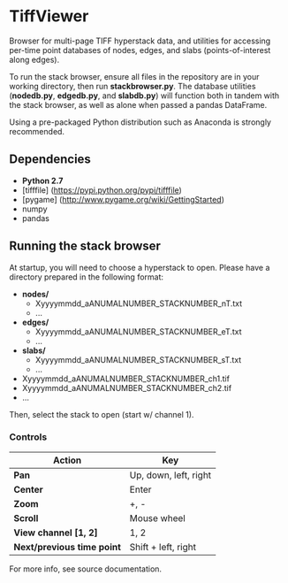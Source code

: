 # TiffViewer

Browser for multi-page TIFF hyperstack data, and utilities for accessing per-time point databases of nodes, edges, and slabs (points-of-interest along edges).

To run the stack browser, ensure all files in the repository are in your working directory, then run __stackbrowser.py__. The database utilities (__nodedb.py__, __edgedb.py__, and __slabdb.py__) will function both in tandem with the stack browser, as well as alone when passed a pandas DataFrame.

Using a pre-packaged Python distribution such as Anaconda is strongly recommended.



## Dependencies

* **__Python 2.7__**
* [tifffile] (https://pypi.python.org/pypi/tifffile)
* [pygame] (http://www.pygame.org/wiki/GettingStarted)
* numpy
* pandas


## Running the stack browser

At startup, you will need to choose a hyperstack to open. Please have a directory prepared in the following format:

* __nodes/__
  - Xyyyymmdd_aANUMALNUMBER_STACKNUMBER_nT.txt
  - ...
* __edges/__
  - Xyyyymmdd_aANUMALNUMBER_STACKNUMBER_eT.txt
  - ...
* __slabs/__
  - Xyyyymmdd_aANUMALNUMBER_STACKNUMBER_sT.txt
  - ...
* Xyyyymmdd_aANUMALNUMBER_STACKNUMBER_ch1.tif
* Xyyyymmdd_aANUMALNUMBER_STACKNUMBER_ch2.tif
* ...

Then, select the stack to open (start w/ channel 1).

### Controls

Action | Key
--- | ---
__Pan__ | Up, down, left, right
__Center__ | Enter
__Zoom__ | +, -
__Scroll__ | Mouse wheel
__View channel [1, 2]__ | 1, 2
__Next/previous time point__ | Shift + left, right


For more info, see source documentation.
